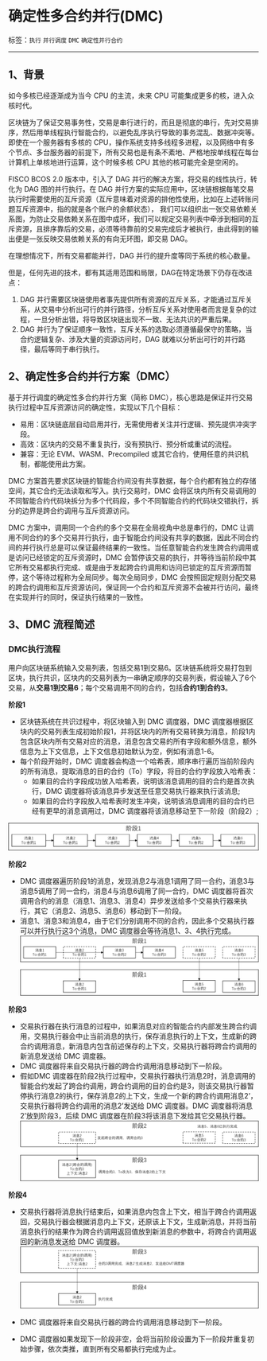 # 确定性多合约并行(DMC)

标签：``执行`` ``并行调度`` ``DMC`` ``确定性并行合约``

----------

## 1、背景

如今多核已经逐渐成为当今 CPU 的主流，未来 CPU 可能集成更多的核，进入众核时代。

区块链为了保证交易事务性，交易是串行进行的，而且是彻底的串行，先对交易排序，然后用单线程执行智能合约，以避免乱序执行导致的事务混乱、数据冲突等。即使在一个服务器有多核的 CPU，操作系统支持多线程多进程，以及网络中有多个节点、多台服务器的前提下，所有交易也是有条不紊地、严格地按单线程在每台计算机上单核地进行运算，这个时候多核 CPU 其他的核可能完全是空闲的。

FISCO BCOS 2.0 版本中，引入了 DAG 并行的解决方案，将交易的线性执行，转化为 DAG 图的并行执行。在 DAG 并行方案的实际应用中，区块链根据每笔交易执行时需要使用的互斥资源（互斥意味着对资源的排他性使用，比如在上述转账问题互斥资源中，指的就是各个账户的余额状态）， 我们可以组织出一张交易依赖关系图，为防止交易依赖关系在图中成环，我们可以规定交易列表中牵涉到相同的互斥资源，且排序靠后的交易，必须等待靠前的交易完成后才被执行，由此得到的输出便是一张反映交易依赖关系的有向无环图，即交易 DAG。
 
在理想情况下，所有交易都能并行，DAG 并行的提升度等同于系统的核心数量。

但是，任何先进的技术，都有其适用范围和局限，DAG在特定场景下仍存在改进点：

1. DAG 并行需要区块链使用者事先提供所有资源的互斥关系，才能通过互斥关系，从交易中分析出可行的并行路径，分析互斥关系对使用者而言是复杂的过程，一旦分析出错，将导致区块链出现不一致、无法共识的严重后果。
1. DAG 并行为了保证顺序一致性，互斥关系的选取必须遵循最保守的策略，当合约逻辑复杂、涉及大量的资源访问时，DAG 就难以分析出可行的并行路径，最后等同于串行执行。

## 2、确定性多合约并行方案（DMC）

基于并行调度的确定性多合约并行方案（简称 DMC），核心思路是保证并行交易执行过程中互斥资源访问的确定性，实现以下几个目标：
- 易用：区块链底层自动启用并行，无需使用者关注并行逻辑、预先提供冲突字段。
- 高效：区块内的交易不重复执行，没有预执行、预分析或重试的流程。
- 兼容：无论 EVM、WASM、Precompiled 或其它合约，使用任意的共识机制，都能使用此方案。

DMC 方案首先要求区块链的智能合约间没有共享数据，每个合约都有独立的存储空间，其它合约无法读取和写入。执行交易时，DMC 会将区块内所有交易调用的不同智能合约代码块拆分为多个代码段，多个不同智能合约的代码块交错执行，拆分的边界是跨合约调用与互斥资源访问。

DMC 方案中，调用同一个合约的多个交易在全局视角中总是串行的，DMC 让调用不同合约的多个交易并行执行，由于智能合约间没有共享的数据，因此不同合约间的并行执行总是可以保证最终结果的一致性。当任意智能合约发生跨合约调用或是访问已经锁定的互斥资源时，DMC 会暂停该交易的执行，并等待当前阶段中其它所有交易都执行完成、或是由于发起跨合约调用和访问已锁定的互斥资源而暂停，这个等待过程称为全局同步。每次全局同步，DMC 会按照固定规则分配交易的跨合约调用和互斥资源访问，保证同一个合约和互斥资源不会被并行访问，最终在实现并行的同时，保证执行结果的一致性。

## 3、DMC 流程简述

### DMC执行流程
用户向区块链系统输入交易列表，包括交易1到交易6。区块链系统将交易打包到区块，执行共识，区块内的交易列表为一串确定顺序的交易列表，假设输入了6个交易，从**交易1到交易6**；每个交易调用不同的合约，包括**合约1到合约3**。

**阶段1**
- 区块链系统在共识过程中，将区块输入到 DMC 调度器，DMC 调度器根据区块内的交易列表生成初始阶段1，并将区块内的所有交易转换为消息，阶段1内包含区块内所有交易对应的消息，消息包含交易的所有字段和额外信息，额外信息为上下文信息，上下文信息初始默认为空，例如有消息1-6。
- 每个阶段开始时，DMC 调度器会构造一个哈希表，顺序串行遍历当前阶段内的所有消息，提取消息的目的合约（To）字段，将目的合约字段放入哈希表：
    - 如果目的合约字段成功放入哈希表，说明该消息调用的目的合约是首次执行，DMC 调度器将该消息异步发送至任意交易执行器来执行该消息;
    - 如果目的合约字段放入哈希表时发生冲突，说明该消息调用的目的合约已经有更早的消息调用过，DMC 调度器将该消息移动至下一阶段（阶段2）;

![](../../../images/design/dmc_stage1.png)

**阶段2**
- DMC 调度器遍历阶段1的消息，发现消息2与消息1调用了同一合约，消息3与消息5调用了同一合约，消息4与消息6调用了同一合约，DMC 调度器将首次调用合约的消息（消息1、消息3、消息4）异步发送给多个交易执行器来执行，其它（消息2、消息5、消息6）移动到下一阶段。
- 消息1、消息3和消息4，由于它们分别调用不同的合约，因此多个交易执行器可以并行执行这3个消息，DMC 调度器会等待消息1、3、4执行完成。
![](../../../images/design/dmc_stage2.png)

**阶段3**
- 交易执行器在执行消息的过程中，如果消息对应的智能合约内部发生跨合约调用，交易执行器会中止当前消息的执行，保存消息执行的上下文，生成新的跨合约调用消息，新消息内包含前述保存的上下文，交易执行器将跨合约调用的新消息发送给 DMC 调度器。
- DMC 调度器将来自交易执行器的跨合约调用消息移动到下一阶段。
- 假如DMC 调度器在阶段2执行过程中，交易执行器执行消息2时，消息调用的智能合约发起了跨合约调用，跨合约调用的目的合约是3，则该交易执行器暂停执行消息2的执行，保存消息2的上下文，生成一个新的跨合约调用消息2’，交易执行器将跨合约调用的消息2’发送给 DMC 调度器。DMC 调度器将消息2’放到阶段3，后续 DMC 调度器在阶段3将该消息下发给其它交易执行器。
![](../../../images/design/dmc_stage3.png)

**阶段4**
- 交易执行器将消息执行结束后，如果消息内包含上下文，相当于跨合约调用返回，交易执行器会根据消息内上下文，还原该上下文，生成新消息，并将当前消息执行的结果作为跨合约调用返回值放到新消息的参数中，将跨合约调用返回的新消息发送给 DMC 调度器。
![](../../../images/design/dmc_stage4.png)

- DMC 调度器将来自交易执行器的跨合约调用消息移动到下一阶段。
- DMC 调度器如果发现下一阶段非空，会将当前阶段设置为下一阶段并重复初始步骤，依次类推，直到所有交易都执行完成为止。